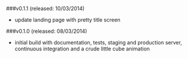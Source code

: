 ###v0.1.1
(released: 10/03/2014)

- update landing page with pretty title screen

###v0.1.0
(released: 08/03/2014)

- initial build with documentation, tests, staging and production server, continuous integration and a crude little cube animation